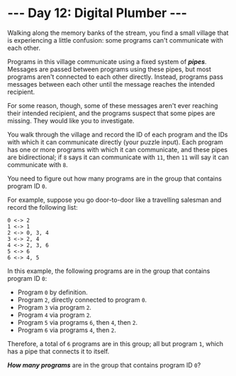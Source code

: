 # --- Day 12: Digital Plumber ---

Walking along the memory banks of the stream, you find a small village that is experiencing a little confusion: some programs can't communicate with each other.


Programs in this village communicate using a fixed system of <em><b>pipes</b></em>. Messages are passed between programs using these pipes, but most programs aren't connected to each other directly.  Instead, programs pass messages between each other until the message reaches the intended recipient.


For some reason, though, some of these messages aren't ever reaching their intended recipient, and the programs suspect that some <span title="Yes, citizens, plumbing! It's the latest invention to hit Rome!">pipes</span> are missing. They would like you to investigate.


You walk through the village and record the ID of each program and the IDs with which it can communicate directly (your puzzle input). Each program has one or more programs with which it can communicate, and these pipes are bidirectional; if <code>8</code> says it can communicate with <code>11</code>, then <code>11</code> will say it can communicate with <code>8</code>.


You need to figure out how many programs are in the group that contains program ID <code>0</code>.


For example, suppose you go door-to-door like a travelling salesman and record the following list:


<pre><code>0 &lt;-&gt; 2
1 &lt;-&gt; 1
2 &lt;-&gt; 0, 3, 4
3 &lt;-&gt; 2, 4
4 &lt;-&gt; 2, 3, 6
5 &lt;-&gt; 6
6 &lt;-&gt; 4, 5
</code></pre>
In this example, the following programs are in the group that contains program ID <code>0</code>:


<ul>
<li>Program <code>0</code> by definition.</li>
<li>Program <code>2</code>, directly connected to program <code>0</code>.</li>
<li>Program <code>3</code> via program <code>2</code>.</li>
<li>Program <code>4</code> via program <code>2</code>.</li>
<li>Program <code>5</code> via programs <code>6</code>, then <code>4</code>, then <code>2</code>.</li>
<li>Program <code>6</code> via programs <code>4</code>, then <code>2</code>.</li>
</ul>
Therefore, a total of <code>6</code> programs are in this group; all but program <code>1</code>, which has a pipe that connects it to itself.


<em><b>How many programs</b></em> are in the group that contains program ID <code>0</code>?


